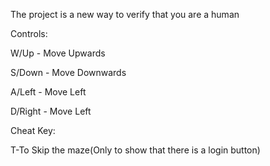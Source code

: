 The project is a new way to verify that you are a human

Controls:


W/Up - Move Upwards


S/Down - Move Downwards


A/Left - Move Left


D/Right - Move Left

Cheat Key:

T-To Skip the maze(Only to show that there is a login button)

